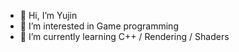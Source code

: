 - 👋 Hi, I’m Yujin
- 👀 I’m interested in Game programming
- 🌱 I’m currently learning C++ / Rendering / Shaders

<!---
Yujin-Dimoglo/Yujin-Dimoglo is a ✨ special ✨ repository because its `README.md` (this file) appears on your GitHub profile.
You can click the Preview link to take a look at your changes.
--->
